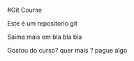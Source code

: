#Git Course

Este é um repositorio git

Saima mais em bla bla bla

Gostou do curso? quer mais ? pague algo 
